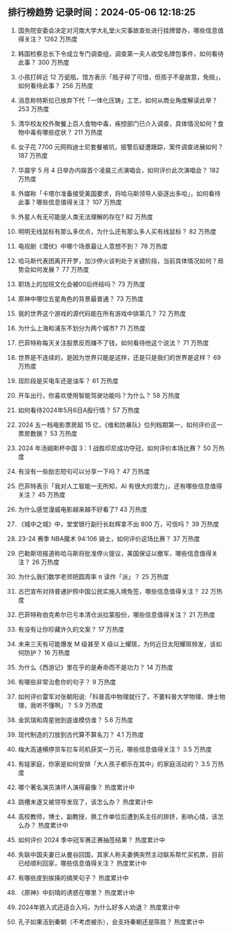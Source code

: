 
## 排行榜趋势 记录时间：2024-05-06 12:18:25
  
  1. 国务院安委会决定对河南大学大礼堂火灾事故查处进行挂牌督办，哪些信息值得关注？ 1262 万热度
    
  2. 韩国检察总长下令成立专门调查组，调查第一夫人收受名牌包事件，如何看待此事？ 300 万热度
    
  3. 小孩打碎近 12 万瓷瓶，馆方表示「瓶子碎了可惜，但孩子不是故意，免赔」，如何看待此事？ 256 万热度
    
  4. 消息称特斯拉已放弃下代「一体化压铸」工艺，如何从商业角度解读此举？ 253 万热度
    
  5. 清华校友校外聚餐上百人食物中毒，疾控部门已介入调查，具体情况如何？食物中毒有哪些症状？ 211 万热度
    
  6. 女子花 7700 元网购迪士尼套餐被坑，报警后疑遭跟踪，案件调查进展如何？ 187 万热度
    
  7. 华晨宇 5 月 4 日举办内娱首个凌晨三点演唱会，如何评价此次演唱会？ 182 万热度
    
  8. 外媒称「卡塔尔准备接受美国要求，将哈马斯领导人驱逐出多哈」，如何看待此事？哪些信息值得关注？ 107 万热度
    
  9. 外星人有无可能是人类无法理解的存在? 82 万热度
    
  10. 明明无线鼠标有那么多优点，为什么还有那么多人买有线鼠标？ 82 万热度
    
  11. 电视剧《潜伏》中哪个场景最让人意想不到？ 78 万热度
    
  12. 哈马斯代表团离开开罗，加沙停火谈判处于关键阶段，当前具体情况如何？局势会如何发展？ 77 万热度
    
  13. 职场上的加班文化会被00后终结吗？ 73 万热度
    
  14. 原神中哪位五星角色的背景最普通？ 73 万热度
    
  15. 我的世界这个游戏的源代码能在所有游戏中排第几？ 72 万热度
    
  16. 为什么上海和浦东不划分为两个城市? 71 万热度
    
  17. 巴菲特称每天关注股票反而赚不了钱，如何看待他这个说法？ 71 万热度
    
  18. 世界是不连续的，是因为世界只能是这样，还是只是我们的世界是这样？ 69 万热度
    
  19. 现阶段是买电车还是油车？ 61 万热度
    
  20. 开车出行，你喜欢使用智能驾驶功能吗？为什么？ 58 万热度
    
  21. 如何看待2024年5月6日A股行情？ 57 万热度
    
  22. 2024 五一档电影票房超 15 亿，《维和防暴队》位列档期第一，如何评价这一票房数据？ 53 万热度
    
  23. 2024 年汤姆斯杯中国 3：1 战胜印尼成功夺冠，如何评价本场比赛？ 50 万热度
    
  24. 有没有一些励志短句可以分享一下吗？ 47 万热度
    
  25. 巴菲特表示「我对人工智能一无所知，AI 有很大的潜力」，还有哪些信息值得关注？ 45 万热度
    
  26. 为什么感觉漫威电影越来越不好看了? 43 万热度
    
  27. 《城中之城》中，堂堂银行副行长赵辉拿不出 800 万，可信吗？ 39 万热度
    
  28. 23-24 赛季 NBA魔术 94:106 骑士，如何评价这场比赛？ 37 万热度
    
  29. 巴勒斯坦报道称哈马斯将批准停火提议，美国保证以撤军，哪些信息值得关注？ 26 万热度
    
  30. 为什么我们数学老师把圆周率 π 读作「派」？ 25 万热度
    
  31. 古巴宣布对持普通护照中国公民实施入境免签，哪些信息值得关注？ 22 万热度
    
  32. 巴菲特称伯克希尔已亏本清仓派拉蒙股份，哪些信息值得关注？ 21 万热度
    
  33. 有没有让你珍藏许久的文案？ 17 万热度
    
  34. 未来三天有可能爆发 M 级甚至 X 级以上耀斑，为何近日太阳耀斑频发，该如何防护？ 16 万热度
    
  35. 为什么《西游记》里在乎的是寿命而不是功力？ 14 万热度
    
  36. 有哪些非常治愈你的句子？ 9 万热度
    
  37. 如何评价雷军对张朝阳说:「科普高中物理就行了，不要科普大学物理、博士物理，我听不懂啊」？ 5.9 万热度
    
  38. 金凯瑞和周星驰到底谁模仿谁？ 5.6 万热度
    
  39. 现代制造的刀放到古代算不算名刀？ 4.1 万热度
    
  40. 梅大高速横停货车拦车司机获奖一万元，哪些信息值得关注？ 3.5 万热度
    
  41. 有娃家庭，你家是如何安排「大人孩子都乐在其中」的家庭活动的？ 3.5 万热度
    
  42. 哪个著名演员演坏人演得最像？ 热度累计中
    
  43. 跳槽未遂又被领导发现了，该怎么办？ 热度累计中
    
  44. 高校教师，博士，副教授，换工作单位后遭到系主任的排挤，影响心情，该怎么办？ 热度累计中
    
  45. 如何评价 2024 季中冠军赛正赛抽签结果？ 热度累计中
    
  46. 失联中国夫妻已从曼谷回国，其家人称夫妻俩突然主动联系帮忙买机票，目前已经顺利回家，哪些信息值得关注？ 热度累计中
    
  47. 有哪些皮到挨揍的搞笑句子？ 热度累计中
    
  48. 《原神》中刻晴的诱惑在哪里？ 热度累计中
    
  49. 2024年嵌入式还适合入吗，为什么好多人劝退？ 热度累计中
    
  50. 孔子如果活到秦朝（不考虑被杀），会支持秦朝还是陈胜？ 热度累计中
    